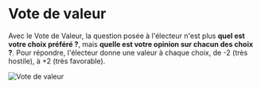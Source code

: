Vote de valeur
==============

Avec le Vote de Valeur, la question posée à l'électeur n'est plus **quel est votre choix préféré ?**, mais **quelle est votre opinion sur chacun des choix ?**. Pour répondre, l'électeur donne une valeur à chaque choix, de -2 (très hostile), à +2 (très favorable).

![Vote de valeur](http://www.votedevaleur.org/res/sequenceVDV4_1.png)
